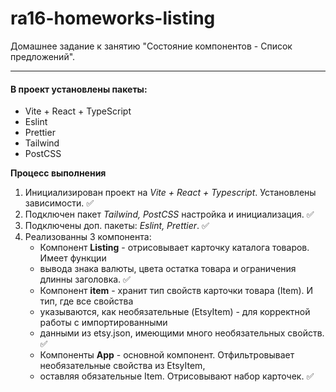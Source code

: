 # ra16-homeworks-listing

Домашнее задание к занятию "Состояние компонентов - Список предложений".
 
 ***
 
 #### В проект установлены пакеты:
 
 + Vite + React + TypeScript
 + Eslint
 + Prettier
 + Tailwind
 + PostCSS
 
 **Процесс выполнения**
 
 1. Инициализирован проект на *Vite + React + Typescript*. Установлены зависимости. ✅
 2. Подключен пакет *Tailwind, PostCSS* настройка и инициализация. ✅
 3. Подключены доп. пакеты: *Eslint, Prettier*. ✅
 4. Реализованны 3 компонента:
    - Компонент **Listing** - отрисовывает карточку каталога товаров. Имеет функции
    - вывода знака валюты, цвета остатка товара и ограничения длинны заголовка. ✅
    - Компонент **item** - хранит тип свойств карточки товара (Item). И тип, где все свойства
    - указываются, как необязательные (EtsyItem) - для корректной работы с импортированными 
    - данными из etsy.json, имеющими много необязательных свойств. ✅
    - Компоненты **App** - основной компонент. Отфильтровывает необязательные свойства из EtsyItem,
    - оставляя обязательные Item. Отрисовывают набор карточек. ✅ 

